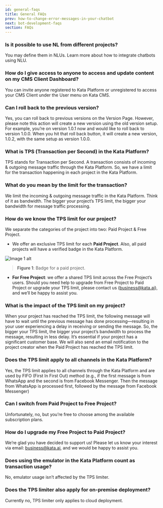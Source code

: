 ```yaml
---
id: general-faqs
title: General FAQs
prev: how-to-change-error-messages-in-your-chatbot
next: bot-development-faqs
section: FAQs
---
```


### Is it possible to use NL from different projects?

You may define them in NLUs. Learn more about how to integrate chatbots using NLU.

### How do I give access to anyone to access and update content on my CMS Client Dashboard?

You can invite anyone registered to Kata Platform or unregistered to access your CMS Client under the User menu on Kata CMS.

### Can I roll back to the previous version?

Yes, you can roll back to previous versions on the Version Page. However, please note this action will create a new version using the old version setup. For example, you’re on version 1.0.1 now and would like to roll back to version 1.0.0. When you hit that roll back button, it will create a new version, 1.0.2, with the same setup as version 1.0.0.

### What is TPS (Transaction per Second) in the Kata Platform?

TPS stands for Transaction per Second. A transaction consists of incoming & outgoing message traffic through the Kata Platform. So, we have a limit for the transaction happening in each project in the Kata Platform.

### What do you mean by the limit for the transaction?

We limit the incoming & outgoing message traffic in the Kata Platform. Think of it as bandwidth. The bigger your project’s TPS limit, the bigger your bandwidth for message traffic processing.

### How do we know the TPS limit for our project?

We separate the categories of the project into two: Paid Project & Free Project.

-   We offer an exclusive TPS limit for each **Paid Project**. Also, all paid projects will have a verified badge in the Kata Platform.

![Image 1 alt](/assets/images/products/kata-platform/faqs/general-faqs/image1.webp)

> **Figure 1**: Badge for a paid project.

-   **For Free Project**: we offer a shared TPS limit across the Free Project’s users.
    Should you need help to upgrade from Free Project to Paid Project or upgrade your TPS limit, please contact us (business@kata.ai), and we’ll be happy to assist you.

### What is the impact of the TPS limit on my project?

When your project has reached the TPS limit, the following message will have to wait until the previous message has done processing—resulting in your user experiencing a delay in receiving or sending the message. So, the bigger your TPS limit, the bigger your project’s bandwidth to process the message, resulting in less delay. It’s essential if your project has a significant customer base. We will also send an email notification to the project creator when the Paid Project has reached the TPS limit.

### Does the TPS limit apply to all channels in the Kata Platform?

Yes, the TPS limit applies to all channels through the Kata Platform and are used by FIFO (First In First Out) method (e.g., if the first message is from WhatsApp and the second is from Facebook Messenger. Then the message from WhatsApp is processed first, followed by the message from Facebook Messenger)

### Can I switch from Paid Project to Free Project?

Unfortunately, no, but you’re free to choose among the available subscription plans.

### How do I upgrade my Free Project to Paid Project?

We’re glad you have decided to support us! Please let us know your interest via email: business@kata.ai, and we would be happy to assist you.

### Does using the emulator in the Kata Platform count as transaction usage?

No, emulator usage isn’t affected by the TPS limiter.

### Does the TPS limiter also apply for on-premise deployment?

Currently no, TPS limiter only applies to cloud deployment.
